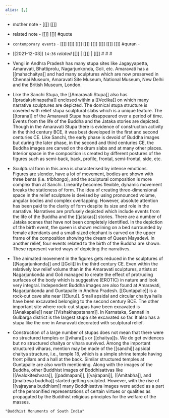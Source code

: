 ```yaml
---
alias: [,]
---
```

- mother note - [[]] [[]]
- related note - [[]] [[]] #quote 
- `contemporary events` - [[]] [[]] [[]] [[]] [[]] [[]] [[]] [[]] #quran - 

- [[2021-12-03]]  `14:36` _related_ [[]] | [[]] | [[]] # # #

- Vengi in Andhra Pradesh has many stupa sites like Jagayyapetta, Amaravati, Bhattiprolu, Nagarjunkonda, Goli, etc. Amaravati has a [[mahachaitya]] and had many sculptures which are now preserved in Chennai Museum, Amaravati Site Museum, National Museum, New Delhi and the British Museum, London.

- Like the Sanchi Stupa, the [[Amaravati Stupa]] also has [[pradakshinapatha]] enclosed within a [[Vedika]] on which many narrative sculptures are depicted. The domical stupa structure is covered with relief stupa sculptural slabs which is a unique feature. The [[torana]] of the Amaravati Stupa has disappeared over a period of time. Events from the life of the Buddha and the Jataka stories are depicted. Though in the Amaravati Stupa there is evidence of construction activity in the third century BCE, it was best developed in the first and second centuries CE. Like Sanchi, the early phase is devoid of Buddha images but during the later phase, in the second and third centuries CE, the Buddha images are carved on the drum slabs and at many other places. Interior space in the composition is created by different postures of the figures such as semi-back, back, profile, frontal, semi-frontal, side, etc.

- Sculptural form in this area is characterised by intense emotions. Figures are slender, have a lot of movement, bodies are shown with three bents (i.e. _tribhanga_), and the sculptural composition is more complex than at Sanchi. Linearity becomes flexible, dynamic movement breaks the staticness of form. The idea of creating three-dimensional space in the relief sculpture is devised by using pronounced volume, angular bodies and complex overlapping. However, absolute attention has been paid to the clarity of form despite its size and role in the narrative. Narratives are profusely depicted which include events from the life of the Buddha and the [[jatakas]] stories. There are a number of Jataka scenes that have not been completely identified. In the depiction of the birth event, the queen is shown reclining on a bed surrounded by female attendants and a small-sized elephant is carved on the upper frame of the composition showing the dream of Queen Mayadevi. In another relief, four events related to the birth of the Buddha are shown. These represent varied ways of depicting the narratives.

- The animated movement in the figures gets reduced in the sculptures of [[Nagarjunkonda]] and [[Goli]] in the third century CE. Even within the relatively low relief volume than in the Amaravati sculptures, artists at Nagarjunkonda and Goli managed to create the effect of protruding surfaces of the body which is suggestive (EROTIC) in nature and look very integral. Independent Buddha images are also found at Amaravati, Nagarjunkonda and Guntapalle in Andhra Pradesh. [[Guntapalle]] is a rock-cut cave site near [[Eluru]]. Small apsidal and circular chaitya halls have been excavated belonging to the second century BCE. The other important site where rock-cut stupas have been excavated is [[Anakapalle]] near [[Vishakhapatanam]]. In Karnataka, Sannati in Gulbarga district is the largest stupa site excavated so far. It also has a stupa like the one in Amaravati decorated with sculptural relief.

- Construction of a large number of stupas does not mean that there were no structured temples or [[vihara]]s or [[chaitya]]s. We do get evidences but no structured chaitya or vihara survived. Among the important structured viharas, mention may be made of the [[sanchi]] apsidal chaitya structure, i.e., temple 18, which is a simple shrine temple having front pillars and a hall at the back. Similar structured temples at Guntapalle are also worth mentioning. Along with the images of the Buddha, other Buddhist images of Boddhisattvas like [[Avalokiteshvara]], [[padmapani]], [[vajrapani]], [[Amitabha]], and [[maitreya buddha]] started getting sculpted. However, with the rise of [[vajrayana buddhism]] many Boddhisattva images were added as a part of the personified representations of certain virtues or qualities as propagated by the Buddhist religious principles for the welfare of the masses.


```query
"Buddhist Monuments of South India"
```